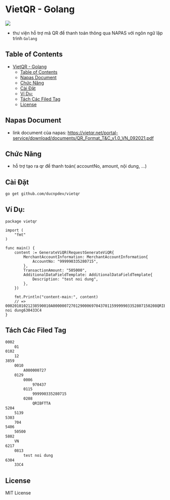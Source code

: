 # VietQR - Golang
![](https://res.cloudinary.com/taskmanagereaglob123/image/upload/v1641970995/VietQR.46a78cbb_utwzzh.png)

- thư viện hỗ trợ mã QR để thanh toán thông qua NAPAS với ngôn ngữ lập trình `Golang`

## Table of Contents

- [VietQR - Golang](#vietqr---golang)
  - [Table of Contents](#table-of-contents)
  - [Napas Document](#napas-document)
  - [Chức Năng](#chức-năng)
  - [Cài Đặt](#cài-đặt)
  - [Ví Dụ:](#ví-dụ)
  - [Tách Các Filed Tag](#tách-các-filed-tag)
  - [License](#license)

## Napas Document
- link document của napas: https://vietqr.net/portal-service/download/documents/QR_Format_T&C_v1.0_VN_092021.pdf
## Chức Năng
- hỗ trợ tạo ra qr để thanh toán( accountNo, amount, nội dung, ...)

## Cài Đặt

```bash
go get github.com/ducnpdev/vietqr
```

## Ví Dụ:
```golang
package vietqr

import (
	"fmt"
)

func main() {
	content := GenerateViQR(RequestGenerateViQR{
		MerchantAccountInformation: MerchantAccountInformation{
			AccountNo: "999990335280715",
		},
		TransactionAmount: "505000",
		AdditionalDataFieldTemplate: AdditionalDataFieldTemplate{
			Description: "test noi dung",
		},
	})

	fmt.Println("content-main:", content)
    // => 00020101021238590010A0000007270129000697043701159999903352807150208QRIBFTTA53037045406505005802VN62170813test noi dung630433C4
}
```

## Tách Các Filed Tag
```txt
0002
    01
0102
    12
3859
    0010
        A000000727
    0129
        0006
            970437
        0115
            999990335280715
        0208
            QRIBFTTA
5204
    5139
5303
    704
5406
    50500
5802
    VN
6217
    0813
        test noi dung
6304
    33C4
```

## License
MIT License